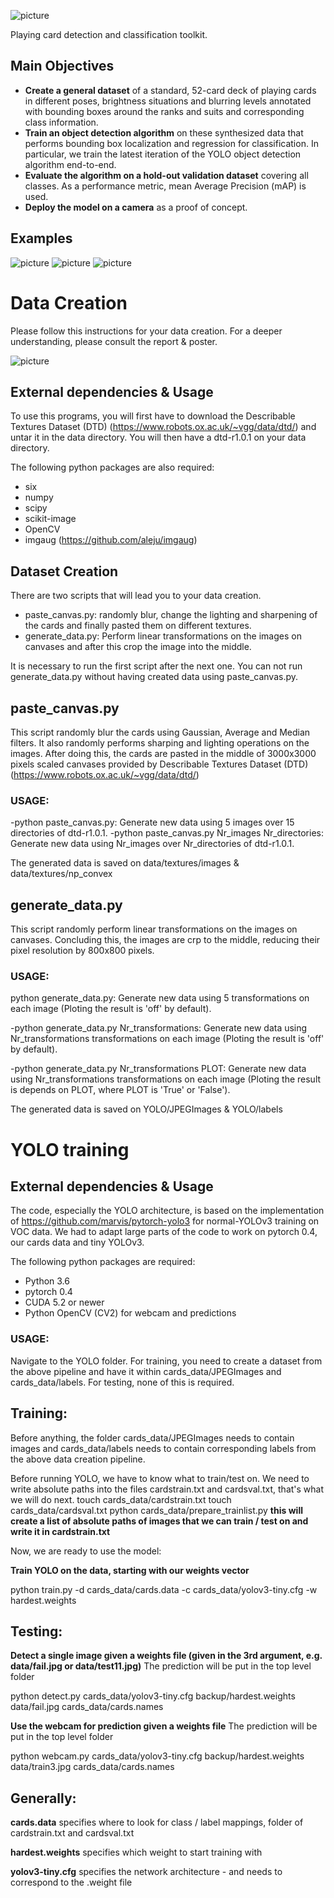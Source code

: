 ![picture](poster/figures/playcdc.png)

Playing card detection and classification toolkit.

## Main Objectives

- **Create a general dataset** of a standard, 52-card deck of playing cards  in different poses, brightness situations and blurring levels annotated with bounding boxes around the ranks and suits and corresponding class information.
- **Train an object detection algorithm** on these synthesized data that performs bounding box localization and regression for classification. In particular, we train  the latest iteration of the YOLO object detection algorithm end-to-end.
- **Evaluate the algorithm on a hold-out validation dataset** covering all classes. As a performance metric, mean Average Precision (mAP) is used.
- **Deploy the model on a camera** as a proof of concept.

## Examples
![picture](report/images/success2.jpg)
![picture](report/images/predictions.jpg)
![picture](report/images/success3.jpg)

# Data Creation
Please follow this instructions for your data creation.
For a deeper understanding, please consult the report & poster.

![picture](poster/figures/data_creation.jpg)

## External dependencies & Usage
To use this programs, you will first have to download the 
Describable Textures Dataset (DTD) (https://www.robots.ox.ac.uk/~vgg/data/dtd/) and 
untar it in the data directory.
You will then have a dtd-r1.0.1 on your data directory.

The following python packages are also required:
- six
- numpy
- scipy
- scikit-image 
- OpenCV
- imgaug (https://github.com/aleju/imgaug)

## Dataset Creation
There are two scripts that will lead you to your data creation.

- paste_canvas.py: randomly blur, change the lighting and sharpening of the cards and 
  finally pasted them on different textures.
- generate_data.py: Perform linear transformations on the images on canvases and after this
  crop the image into the middle.

It is necessary to run the first script after the next one.
You can not run generate_data.py without having created data using paste_canvas.py.

## paste_canvas.py
This script randomly blur the cards using Gaussian, Average and Median filters.
It also randomly performs sharping and lighting operations on the images. 
After doing this, the cards are pasted in the middle of 3000x3000 pixels scaled canvases provided by 
Describable Textures Dataset (DTD) (https://www.robots.ox.ac.uk/~vgg/data/dtd/)

### USAGE:

-python paste_canvas.py:  Generate new data using 5 images over 15 directories of dtd-r1.0.1.
-python paste_canvas.py Nr_images Nr_directories:  Generate new data using Nr_images over Nr_directories of dtd-r1.0.1. 

The generated data is saved on data/textures/images & data/textures/np_convex

## generate_data.py
This script randomly perform linear transformations on the images on canvases.
Concluding this, the images are crp to the middle, reducing their pixel resolution by 800x800 pixels.

### USAGE:
python generate_data.py: Generate new data using 5 transformations on each image (Ploting the result is 'off' by default).

-python generate_data.py Nr_transformations: Generate new data using Nr_transformations transformations on each image (Ploting the result is 'off' by default). 

-python generate_data.py Nr_transformations PLOT: Generate new data using Nr_transformations transformations on each image (Ploting the result is depends on PLOT, where PLOT is 'True' or 'False'). 

The generated data is saved on YOLO/JPEGImages & YOLO/labels

# YOLO training

## External dependencies & Usage

The code, especially the YOLO architecture, is based on the implementation of https://github.com/marvis/pytorch-yolo3 for normal-YOLOv3 training on VOC data. We had to adapt large parts of the code to work on pytorch 0.4, our cards data and tiny YOLOv3.

The following python packages are required:
- Python 3.6
- pytorch 0.4
- CUDA 5.2 or newer
- Python OpenCV (CV2) for webcam and predictions
### USAGE:
Navigate to the YOLO folder.
For training, you need to create a dataset from the above pipeline and have it within cards_data/JPEGImages and cards_data/labels. For testing, none of this is required.

## Training:
Before anything, the folder cards_data/JPEGImages needs to contain images and cards_data/labels needs to contain corresponding labels from the above data creation pipeline.

Before running YOLO, we have to know what to train/test on. We need to write absolute paths into the files cardstrain.txt and cardsval.txt, that's what we will do next.
touch cards_data/cardstrain.txt
touch cards_data/cardsval.txt 
python cards_data/prepare_trainlist.py  **this will create a list of absolute paths of images that we can train / test on and write it in cardstrain.txt**

Now, we are ready to use the model:

**Train YOLO on the data, starting with our weights vector**

python train.py -d cards_data/cards.data -c cards_data/yolov3-tiny.cfg -w hardest.weights

## Testing:
**Detect a single image given a weights file (given in the 3rd argument, e.g. data/fail.jpg or data/test11.jpg)** The prediction will be put in the top level folder

python detect.py cards_data/yolov3-tiny.cfg backup/hardest.weights data/fail.jpg cards_data/cards.names

**Use the webcam for prediction given a weights file** The prediction will be put in the top level folder

python webcam.py cards_data/yolov3-tiny.cfg backup/hardest.weights data/train3.jpg cards_data/cards.names

## Generally:

**cards.data** specifies where to look for class / label mappings, folder of cardstrain.txt and cardsval.txt

**hardest.weights** specifies which weight to start training with

**yolov3-tiny.cfg** specifies the network architecture - and needs to correspond to the .weight file
